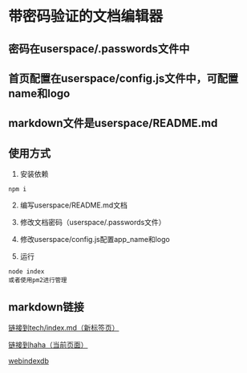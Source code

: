 # 带密码验证的文档编辑器

## 密码在userspace/.passwords文件中

## 首页配置在userspace/config.js文件中，可配置name和logo

## markdown文件是userspace/README.md


## 使用方式

1. 安装依赖
```
npm i
```

2. 编写userspace/README.md文档

3. 修改文档密码（userspace/.passwords文件）

4. 修改userspace/config.js配置app_name和logo

5. 运行
```
node index
或者使用pm2进行管理
```

## markdown链接

<a href="/mds-tech--index" target="_blank">链接到tech/index.md（新标签页）</a>

[链接到haha（当前页面）](/mds-haha)

[webindexdb](/mds-webindexdb)